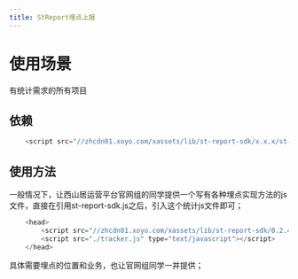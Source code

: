 ```yaml
---
title: StReport埋点上报
---
```


# 使用场景
有统计需求的所有项目

## 依赖
```javascript
    <script src="//zhcdn01.xoyo.com/xassets/lib/st-report-sdk/x.x.x/st-report-sdk.js"></script>
```

## 使用方法
一般情况下，让西山居运营平台官网组的同学提供一个写有各种埋点实现方法的js文件，直接在引用st-report-sdk.js之后，引入这个统计js文件即可；
```javascript
    <head>
        <script src="//zhcdn01.xoyo.com/xassets/lib/st-report-sdk/0.2.4/st-report-sdk.min.js"></script>
        <script src="./tracker.js" type="text/javascript"></script>
    </head>
```

具体需要埋点的位置和业务，也让官网组同学一并提供；
